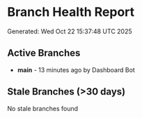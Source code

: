 # Branch Health Report
Generated: Wed Oct 22 15:37:48 UTC 2025

## Active Branches
- **main** - 13 minutes ago by Dashboard Bot

## Stale Branches (>30 days)
No stale branches found
